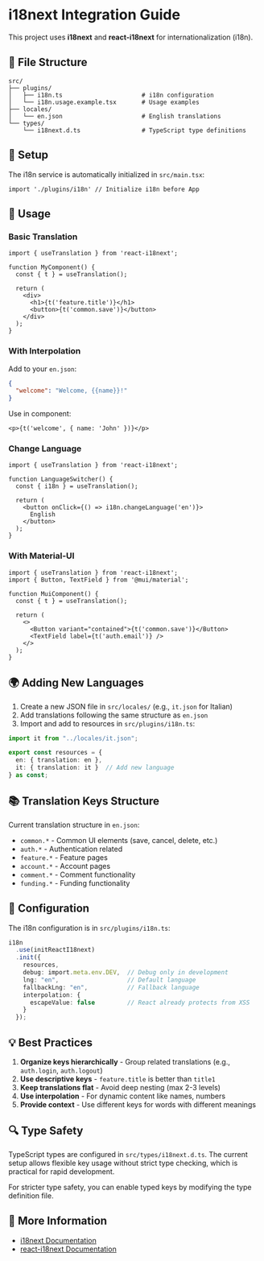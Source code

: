 # i18next Integration Guide

This project uses **i18next** and **react-i18next** for internationalization (i18n).

## 📁 File Structure

```
src/
├── plugins/
│   ├── i18n.ts                      # i18n configuration
│   └── i18n.usage.example.tsx       # Usage examples
├── locales/
│   └── en.json                      # English translations
└── types/
    └── i18next.d.ts                 # TypeScript type definitions
```

## 🚀 Setup

The i18n service is automatically initialized in `src/main.tsx`:

```tsx
import './plugins/i18n' // Initialize i18n before App
```

## 📝 Usage

### Basic Translation

```tsx
import { useTranslation } from 'react-i18next';

function MyComponent() {
  const { t } = useTranslation();
  
  return (
    <div>
      <h1>{t('feature.title')}</h1>
      <button>{t('common.save')}</button>
    </div>
  );
}
```

### With Interpolation

Add to your `en.json`:
```json
{
  "welcome": "Welcome, {{name}}!"
}
```

Use in component:
```tsx
<p>{t('welcome', { name: 'John' })}</p>
```

### Change Language

```tsx
import { useTranslation } from 'react-i18next';

function LanguageSwitcher() {
  const { i18n } = useTranslation();
  
  return (
    <button onClick={() => i18n.changeLanguage('en')}>
      English
    </button>
  );
}
```

### With Material-UI

```tsx
import { useTranslation } from 'react-i18next';
import { Button, TextField } from '@mui/material';

function MuiComponent() {
  const { t } = useTranslation();
  
  return (
    <>
      <Button variant="contained">{t('common.save')}</Button>
      <TextField label={t('auth.email')} />
    </>
  );
}
```

## 🌍 Adding New Languages

1. Create a new JSON file in `src/locales/` (e.g., `it.json` for Italian)
2. Add translations following the same structure as `en.json`
3. Import and add to resources in `src/plugins/i18n.ts`:

```typescript
import it from "../locales/it.json";

export const resources = {
  en: { translation: en },
  it: { translation: it }  // Add new language
} as const;
```

## 📚 Translation Keys Structure

Current translation structure in `en.json`:

- `common.*` - Common UI elements (save, cancel, delete, etc.)
- `auth.*` - Authentication related
- `feature.*` - Feature pages
- `account.*` - Account pages
- `comment.*` - Comment functionality
- `funding.*` - Funding functionality

## 🔧 Configuration

The i18n configuration is in `src/plugins/i18n.ts`:

```typescript
i18n
  .use(initReactI18next)
  .init({
    resources,
    debug: import.meta.env.DEV,  // Debug only in development
    lng: "en",                   // Default language
    fallbackLng: "en",           // Fallback language
    interpolation: {
      escapeValue: false         // React already protects from XSS
    }
  });
```

## 💡 Best Practices

1. **Organize keys hierarchically** - Group related translations (e.g., `auth.login`, `auth.logout`)
2. **Use descriptive keys** - `feature.title` is better than `title1`
3. **Keep translations flat** - Avoid deep nesting (max 2-3 levels)
4. **Use interpolation** - For dynamic content like names, numbers
5. **Provide context** - Use different keys for words with different meanings

## 🔍 Type Safety

TypeScript types are configured in `src/types/i18next.d.ts`. The current setup allows flexible key usage without strict type checking, which is practical for rapid development.

For stricter type safety, you can enable typed keys by modifying the type definition file.

## 📖 More Information

- [i18next Documentation](https://www.i18next.com/)
- [react-i18next Documentation](https://react.i18next.com/)
